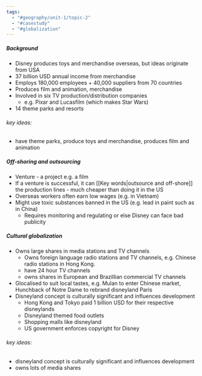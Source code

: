 ```yaml
---
tags:
  - "#geography/unit-1/topic-2"
  - "#casestudy"
  - "#globalization"
---
```

##### Background
- Disney produces toys and merchandise overseas, but ideas originate from USA
- 37 billion USD annual income from merchandise
- Employs 180,000 employees + 40,000 suppliers from 70 countries
- Produces film and animation, merchandise
- Involved in six TV production/distribution companies
	- e.g. Pixar and Lucasfilm (which makes Star Wars)
- 14 theme parks and resorts

###### key ideas:
- have theme parks, produce toys and merchandise, produces film and animation
##### Off-shoring and outsourcing
- Venture - a project e.g. a film
- If a venture is successful, it can [[Key words|outsource and off-shore]] the production lines - much cheaper than doing it in the US
- Overseas workers often earn low wages (e.g. in Vietnam)
- Might use toxic substances banned in the US (e.g. lead in paint such as in China)
	- Requires monitoring and regulating or else Disney can face bad publicity


##### Cultural globalization
- Owns large shares in media stations and TV channels
	- Owns foreign language radio stations and TV channels, e.g. Chinese radio stations in Hong Kong.
	-  have 24 hour TV channels
	- owns shares in European and Brazillian commercial  TV channels
- Glocalised to suit local tastes, e.g. Mulan to enter Chinese market, Hunchback of Notre Dame to rebrand disneyland Paris
- Disneyland concept is culturally significant and influences development
	- Hong Kong and Tokyo paid 1 billion USD for their respective disneylands
	- Disneyland themed food outlets
	- Shopping malls like disneyland
	- US government enforces copyright for Disney

###### key ideas:
- disneyland concept is culturally significant and influences development
- owns lots of media shares

